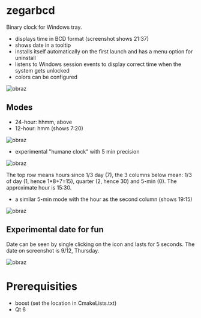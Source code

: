 # zegarbcd
Binary clock for Windows tray.
- displays time in BCD format (screenshot shows 21:37)
- shows date in a tooltip
- installs itself automatically on the first launch and has a menu option for uninstall
- listens to Windows session events to display correct time when the system gets unlocked
- colors can be configured

![obraz](https://github.com/user-attachments/assets/61d69e4b-72e7-4e72-aab6-9102bcbdcec5)
## Modes
- 24-hour: hhmm, above
- 12-hour: hmm (shows 7:20)

![obraz](https://github.com/user-attachments/assets/51cf817f-1d2c-4709-983c-46763ed0170f)

- experimental "humane clock" with 5 min precision

![obraz](https://github.com/user-attachments/assets/5689735a-828f-4a89-8186-4c02f1e1f01d)

The top row means hours since 1/3 day (7), the 3 columns below mean: 1/3 of day (1, hence 1*8+7=15), quarter (2, hence 30) and 5-min (0). The approximate hour is 15:30.
- a similar 5-min mode with the hour as the second column (shows 19:15)

![obraz](https://github.com/user-attachments/assets/6c44a794-dbb2-451f-bd8d-5cd7948a0db9)

## Experimental date for fun
Date can be seen by single clicking on the icon and lasts for 5 seconds. The date on screenshot is 9/12, Thursday.

![obraz](https://github.com/user-attachments/assets/9a0eee28-a8a2-4e6d-9842-2e16f7f83502)

# Prerequisities
- boost (set the location in CmakeLists.txt)
- Qt 6
